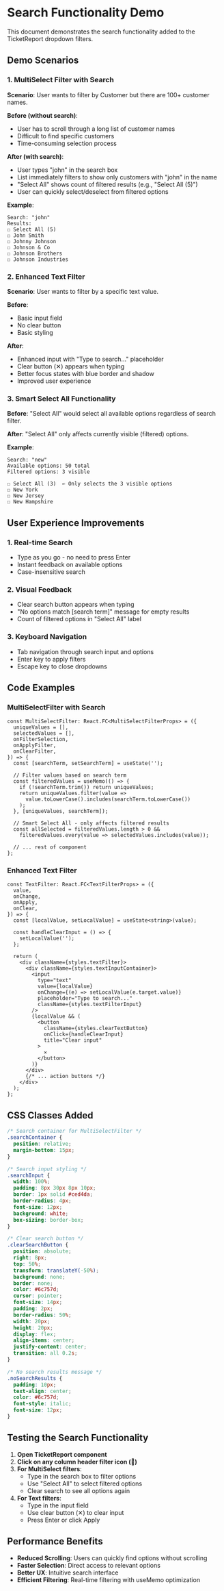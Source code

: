 # Search Functionality Demo

This document demonstrates the search functionality added to the TicketReport dropdown filters.

## Demo Scenarios

### 1. MultiSelect Filter with Search

**Scenario**: User wants to filter by Customer but there are 100+ customer names.

**Before (without search)**:
- User has to scroll through a long list of customer names
- Difficult to find specific customers
- Time-consuming selection process

**After (with search)**:
- User types "john" in the search box
- List immediately filters to show only customers with "john" in the name
- "Select All" shows count of filtered results (e.g., "Select All (5)")
- User can quickly select/deselect from filtered options

**Example**:
```
Search: "john"
Results:
☐ Select All (5)
☐ John Smith
☐ Johnny Johnson
☐ Johnson & Co
☐ Johnson Brothers
☐ Johnson Industries
```

### 2. Enhanced Text Filter

**Scenario**: User wants to filter by a specific text value.

**Before**:
- Basic input field
- No clear button
- Basic styling

**After**:
- Enhanced input with "Type to search..." placeholder
- Clear button (✕) appears when typing
- Better focus states with blue border and shadow
- Improved user experience

### 3. Smart Select All Functionality

**Before**: "Select All" would select all available options regardless of search filter.

**After**: "Select All" only affects currently visible (filtered) options.

**Example**:
```
Search: "new"
Available options: 50 total
Filtered options: 3 visible

☐ Select All (3)  ← Only selects the 3 visible options
☐ New York
☐ New Jersey
☐ New Hampshire
```

## User Experience Improvements

### 1. Real-time Search
- Type as you go - no need to press Enter
- Instant feedback on available options
- Case-insensitive search

### 2. Visual Feedback
- Clear search button appears when typing
- "No options match [search term]" message for empty results
- Count of filtered options in "Select All" label

### 3. Keyboard Navigation
- Tab navigation through search input and options
- Enter key to apply filters
- Escape key to close dropdowns

## Code Examples

### MultiSelectFilter with Search
```tsx
const MultiSelectFilter: React.FC<MultiSelectFilterProps> = ({
  uniqueValues = [],
  selectedValues = [],
  onFilterSelection,
  onApplyFilter,
  onClearFilter,
}) => {
  const [searchTerm, setSearchTerm] = useState('');
  
  // Filter values based on search term
  const filteredValues = useMemo(() => {
    if (!searchTerm.trim()) return uniqueValues;
    return uniqueValues.filter(value => 
      value.toLowerCase().includes(searchTerm.toLowerCase())
    );
  }, [uniqueValues, searchTerm]);
  
  // Smart Select All - only affects filtered results
  const allSelected = filteredValues.length > 0 && 
    filteredValues.every(value => selectedValues.includes(value));
    
  // ... rest of component
};
```

### Enhanced Text Filter
```tsx
const TextFilter: React.FC<TextFilterProps> = ({
  value,
  onChange,
  onApply,
  onClear,
}) => {
  const [localValue, setLocalValue] = useState<string>(value);
  
  const handleClearInput = () => {
    setLocalValue('');
  };
  
  return (
    <div className={styles.textFilter}>
      <div className={styles.textInputContainer}>
        <input
          type="text"
          value={localValue}
          onChange={(e) => setLocalValue(e.target.value)}
          placeholder="Type to search..."
          className={styles.textFilterInput}
        />
        {localValue && (
          <button 
            className={styles.clearTextButton}
            onClick={handleClearInput}
            title="Clear input"
          >
            ✕
          </button>
        )}
      </div>
      {/* ... action buttons */}
    </div>
  );
};
```

## CSS Classes Added

```css
/* Search container for MultiSelectFilter */
.searchContainer {
  position: relative;
  margin-bottom: 15px;
}

/* Search input styling */
.searchInput {
  width: 100%;
  padding: 8px 30px 8px 10px;
  border: 1px solid #ced4da;
  border-radius: 4px;
  font-size: 12px;
  background: white;
  box-sizing: border-box;
}

/* Clear search button */
.clearSearchButton {
  position: absolute;
  right: 8px;
  top: 50%;
  transform: translateY(-50%);
  background: none;
  border: none;
  color: #6c757d;
  cursor: pointer;
  font-size: 14px;
  padding: 2px;
  border-radius: 50%;
  width: 20px;
  height: 20px;
  display: flex;
  align-items: center;
  justify-content: center;
  transition: all 0.2s;
}

/* No search results message */
.noSearchResults {
  padding: 10px;
  text-align: center;
  color: #6c757d;
  font-style: italic;
  font-size: 12px;
}
```

## Testing the Search Functionality

1. **Open TicketReport component**
2. **Click on any column header filter icon (🔽)**
3. **For MultiSelect filters**:
   - Type in the search box to filter options
   - Use "Select All" to select filtered options
   - Clear search to see all options again
4. **For Text filters**:
   - Type in the input field
   - Use clear button (✕) to clear input
   - Press Enter or click Apply

## Performance Benefits

- **Reduced Scrolling**: Users can quickly find options without scrolling
- **Faster Selection**: Direct access to relevant options
- **Better UX**: Intuitive search interface
- **Efficient Filtering**: Real-time filtering with useMemo optimization
